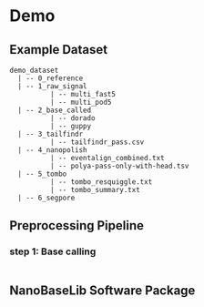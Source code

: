 # Demo

## Example Dataset
```
demo_dataset
  | -- 0_reference
  | -- 1_raw_signal
          | -- multi_fast5
          | -- multi_pod5
  | -- 2_base_called
          | -- dorado
          | -- guppy
  | -- 3_tailfindr
          | -- tailfindr_pass.csv
  | -- 4_nanopolish
          | -- eventalign_combined.txt
          | -- polya-pass-only-with-head.tsv
  | -- 5_tombo
          | -- tombo_resquiggle.txt
          | -- tombo_summary.txt
  | -- 6_segpore        
```
## Preprocessing Pipeline

### step 1: Base calling

```
```


## NanoBaseLib Software Package
